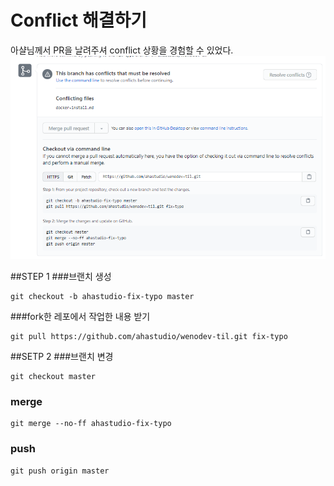 # Conflict 해결하기

아샬님께서 PR을 날려주셔 conflict 상황을 경험할 수 있었다.
![conflict](../img/git-conflict.PNG)

##STEP 1
###브랜치 생성
```git
git checkout -b ahastudio-fix-typo master
```

###fork한 레포에서 작업한 내용 받기
```git
git pull https://github.com/ahastudio/wenodev-til.git fix-typo
```

##SETP 2
###브랜치 변경
```git
git checkout master
```
### merge
```git
git merge --no-ff ahastudio-fix-typo
```
### push
```git
git push origin master
```
